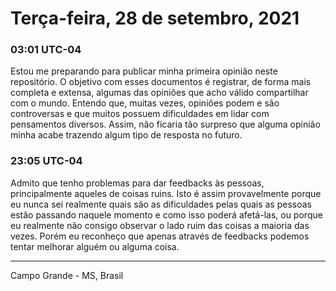 # Terça-feira, 28 de setembro, 2021

### 03:01 UTC-04

Estou me preparando para publicar minha primeira opinião neste repositório. O objetivo
com esses documentos é registrar, de forma mais completa e extensa, algumas das
opiniões que acho válido compartilhar com o mundo. Entendo que, muitas vezes, opiniões
podem e são controversas e que muitos possuem dificuldades em lidar com pensamentos
diversos. Assim, não ficaria tão surpreso que alguma opinião minha acabe trazendo
algum tipo de resposta no futuro.

### 23:05 UTC-04

Admito que tenho problemas para dar feedbacks às pessoas, principalmente aqueles
de coisas ruins. Isto é assim provavelmente porque eu nunca sei realmente quais
são as dificuldades pelas quais as pessoas estão passando naquele momento e como
isso poderá afetá-las, ou porque eu realmente não consigo observar o lado ruim das
coisas a maioria das vezes. Porém eu reconheço que apenas através de feedbacks podemos
tentar melhorar alguém ou alguma coisa.

---

Campo Grande - MS, Brasil

